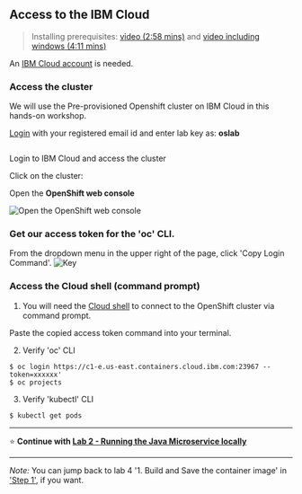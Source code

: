 ## Access to the IBM Cloud

> Installing prerequisites: [video (2:58 mins)](https://youtu.be/c5CtqijWXL4) and [video including windows (4:11 mins)](https://youtu.be/53XccO3NNn8)

An [IBM Cloud account](http://bit.ly/OSworkshop2) is needed. 

### Access the cluster

We will use the Pre-provisioned Openshift cluster on IBM Cloud in this hands-on workshop.

[Login](https://oswtbain.mybluemix.net) with your registered email id and enter lab key as: **oslab**

<image should come>
  
Login to IBM Cloud and access the cluster
  
<Congratulations image>
  
Click on the cluster: 
<Cluster image>

Open the **OpenShift web console**

![Open the OpenShift web console](images/os-registry-03.png)

### Get our access token for the 'oc' CLI. 


From the dropdown menu in the upper right of the page, click 'Copy Login Command'. 
![Key](images/os-key-01.png)




### Access the Cloud shell (command prompt)
1. You will need the [Cloud shell](https://shell.cloud.ibm.com/) to connect to the OpenShift cluster via command prompt.

Paste the copied access token command into your terminal.

2. Verify 'oc' CLI

```
$ oc login https://c1-e.us-east.containers.cloud.ibm.com:23967 --token=xxxxxx'
$ oc projects
```

3. Verify 'kubectl' CLI

```
$ kubectl get pods
```
---

:star: __Continue with [Lab 2 - Running the Java Microservice locally](./2-docker.md#lab-2---running-the-java-microservice-locally)__ 

---

_Note:_ You can jump back to lab 4 '1. Build and Save the container image' in ['Step 1'](./4-openshift.md#step-1-create-an-open-shift-project), if you want.

